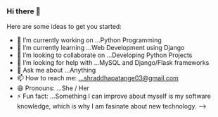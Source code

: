### Hi there 👋


Here are some ideas to get you started:

- 🔭 I’m currently working on ...Python Programming
- 🌱 I’m currently learning ...Web Development using Django
- 👯 I’m looking to collaborate on ...Developing Python Projects
- 🤔 I’m looking for help with ...MySQL and Django/Flask frameworks
- 💬 Ask me about ...Anything
- 📫 How to reach me: ...shraddhapatange03@gmail.com
- 😄 Pronouns: ...She / Her
- ⚡ Fun fact: ...Something I can improve about myself is my software knowledge, which is why I am fasinate about new technology.
-->

